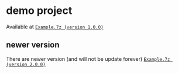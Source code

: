 # demo project
Available at [`Example.7z (version 1.0.0)`](https://github.com/40843245/CSharp-Demo-Project/blob/main/built-in%20package/System.Linq.Expressions/Expression/code/v1.0.0)

## newer version
There are newer version (and will not be update forever) [`Example.7z (version 2.0.0)`](https://github.com/40843245/CSharp-Demo-Project/blob/main/built-in%20package/System.Linq.Expressions/Expression/code/v2.0.0/Example.7z)
